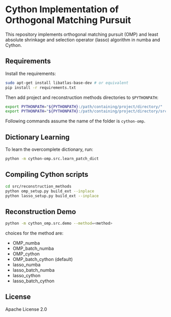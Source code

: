 # Cython Implementation of Orthogonal Matching Pursuit

This repository implements orthogonal matching pursuit (OMP) and least absolute shrinkage and selection operator (lasso) algorithm in numba and Cython.

## Requirements

Install the requirements:

```bash
sudo apt-get install libatlas-base-dev # or equivalent
pip install -r requirements.txt
```

Then add project and reconstruction methods directories to `$PYTHONPATH`:

```bash
export PYTHONPATH="${PYTHONPATH}:/path/containing/project/directory/"
export PYTHONPATH="${PYTHONPATH}:/path/containing/project/directory/src/reconstruction_methods/" # this is because of ray's relative import inability
```

Following commands assume the name of the folder is `cython-omp`.

## Dictionary Learning

To learn the overcomplete dictionary, run:

```bash
python -m cython-omp.src.learn_patch_dict
```

## Compiling Cython scripts

```bash
cd src/reconstruction_methods
python omp_setup.py build_ext --inplace
python lasso_setup.py build_ext --inplace
```

## Reconstruction Demo

```bash
python -m cython_omp.src.demo --method=<method>
```

choices for the method are: 
- OMP_numba
- OMP_batch_numba
- OMP_cython
- OMP_batch_cython (default)
- lasso_numba
- lasso_batch_numba
- lasso_cython
- lasso_batch_cython

## License

Apache License 2.0
